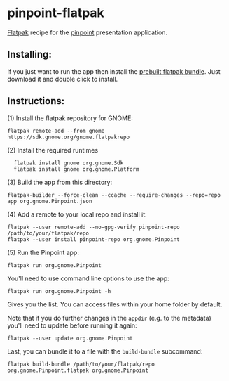 # pinpoint-flatpak
[Flatpak](https://www.flatpak.org) recipe for the [pinpoint](https://wiki.gnome.org/Apps/Pinpoint) presentation application.

Installing:
-----------
If you just want to run the app then install the [prebuilt flatpak bundle](https://github.com/nedrichards/pinpoint-flatpak/raw/master/org.gnome.Pinpoint.flatpak). Just download it and double click to install.


Instructions:
-------------

(1) Install the flatpak repository for GNOME:
```
flatpak remote-add --from gnome https://sdk.gnome.org/gnome.flatpakrepo

```
(2) Install the required runtimes
```
  flatpak install gnome org.gnome.Sdk
  flatpak install gnome org.gnome.Platform
```
(3) Build the app from this directory:
```
flatpak-builder --force-clean --ccache --require-changes --repo=repo app org.gnome.Pinpoint.json
```
(4) Add a remote to your local repo and install it:
```
flatpak --user remote-add --no-gpg-verify pinpoint-repo /path/to/your/flatpak/repo
flatpak --user install pinpoint-repo org.gnome.Pinpoint
```
(5) Run the Pinpoint app:
```
flatpak run org.gnome.Pinpoint
```
You'll need to use command line options to use the app: 
```
flatpak run org.gnome.Pinpoint -h
```
Gives you the list. You can access files within your home folder by default.

Note that if you do further changes in the `appdir` (e.g. to the metadata) you'll need to update before running it again:
```
flatpak --user update org.gnome.Pinpoint
```

Last, you can bundle it to a file with the `build-bundle` subcommand:
```
flatpak build-bundle /path/to/your/flatpak/repo org.gnome.Pinpoint.flatpak org.gnome.Pinpoint
```
